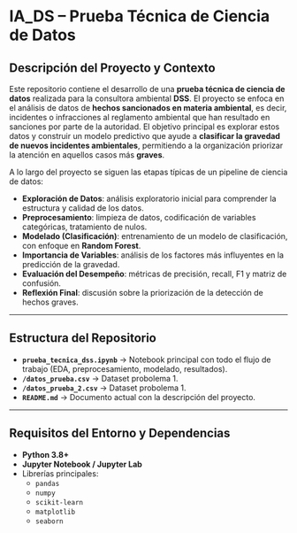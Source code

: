 # IA_DS – Prueba Técnica de Ciencia de Datos

## Descripción del Proyecto y Contexto

Este repositorio contiene el desarrollo de una **prueba técnica de ciencia de datos** realizada para la consultora ambiental **DSS**. El proyecto se enfoca en el análisis de datos de **hechos sancionados en materia ambiental**, es decir, incidentes o infracciones al reglamento ambiental que han resultado en sanciones por parte de la autoridad. El objetivo principal es explorar estos datos y construir un modelo predictivo que ayude a **clasificar la gravedad de nuevos incidentes ambientales**, permitiendo a la organización priorizar la atención en aquellos casos más **graves**.

A lo largo del proyecto se siguen las etapas típicas de un pipeline de ciencia de datos:

- **Exploración de Datos**: análisis exploratorio inicial para comprender la estructura y calidad de los datos.  
- **Preprocesamiento**: limpieza de datos, codificación de variables categóricas, tratamiento de nulos.  
- **Modelado (Clasificación)**: entrenamiento de un modelo de clasificación, con enfoque en **Random Forest**.  
- **Importancia de Variables**: análisis de los factores más influyentes en la predicción de la gravedad.  
- **Evaluación del Desempeño**: métricas de precisión, recall, F1 y matriz de confusión.  
- **Reflexión Final**: discusión sobre la priorización de la detección de hechos graves.

---

## Estructura del Repositorio

- **`prueba_tecnica_dss.ipynb`** → Notebook principal con todo el flujo de trabajo (EDA, preprocesamiento, modelado, resultados).  
- **`/datos_prueba.csv`** → Dataset probolema 1.
- **`/datos_prueba_2.csv`** → Dataset probolema 1.
- **`README.md`** → Documento actual con la descripción del proyecto.

---

## Requisitos del Entorno y Dependencias

- **Python 3.8+**  
- **Jupyter Notebook / Jupyter Lab**  
- Librerías principales:  
  - `pandas`  
  - `numpy`  
  - `scikit-learn`  
  - `matplotlib`  
  - `seaborn`
 
